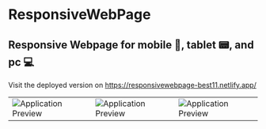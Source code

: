 # ResponsiveWebPage
## Responsive Webpage for mobile 📱, tablet 📟, and pc 💻

Visit the deployed version on https://responsivewebpage-best11.netlify.app/

|   |   |   |
|---|---|---|
| ![Application Preview](https://github.com/KhaledTaymour/ResponsiveWebPage/tree/master/assets/screenshots/mobile.png?raw=true) | ![Application Preview](https://github.com/KhaledTaymour/ResponsiveWebPage/tree/master/assets/screenshots/tablet.png?raw=true) | ![Application Preview](https://github.com/KhaledTaymour/ResponsiveWebPage/tree/master/assets/screenshots/pc.png?raw=true)  |
